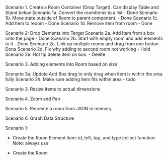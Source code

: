 Scenario 1. Create a Room Container (Drop Target).  Can display Table and Stand below
Scenario 1a.  Convert the roomItems to a list - Done
Scenario 1b.  Move state outside of Room to parent component. - Done
Scenario 1c. Add Item to reoom - Done
Scenario 1d. Remove item from room - Done

Scenario 2: Drop Elements into Target
Scenario 2a. Add Item from a box onto the page - Done
Scenario 2b. Start with empty room and add elements to it - Done
Scenario 2c. Link up multiple rooms and drag from one button - Done
Scenario 2d. Fix why adding to second room not working - Hold
Scenario 2e. Hot tip delete item on box. - Delete

Scenario 3. Adding elements into Room based on size

Scenario 3a. Update Add Box drag to only drag when item is within the area fully
Scenario 2h. Make sure adding item fits within area - todo

Scenario 3. Resize items to actual dimensions

Scenario 4. Zoom and Pan

Scenario 5. Recreate a room from JSON in memory

Scenario 6. Graph Data Structure




Scenario 1:
- Create the Room Element
item: id, left, top, and type
collect function: 
Note: always use 


- Create the Room

